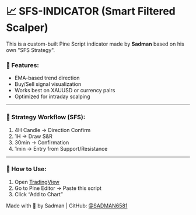 # 📈 SFS-INDICATOR (Smart Filtered Scalper)

This is a custom-built Pine Script indicator made by **Sadman** based on his own "SFS Strategy".

### 🚀 Features:
- EMA-based trend direction
- Buy/Sell signal visualization
- Works best on XAUUSD or currency pairs
- Optimized for intraday scalping

---

### 🧠 Strategy Workflow (SFS):
1. 4H Candle → Direction Confirm
2. 1H → Draw S&R
3. 30min → Confirmation
4. 1min → Entry from Support/Resistance

---

### 🔧 How to Use:
1. Open [TradingView](https://tradingview.com)
2. Go to Pine Editor → Paste this script
3. Click “Add to Chart”

Made with 💙 by Sadman | GitHub: [@SADMAN6581](https://github.com/SADMAN6581)
